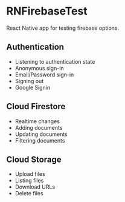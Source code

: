 # RNFirebaseTest

React Native app for testing firebase options.

## Authentication

- Listening to authentication state
- Anonymous sign-in
- Email/Password sign-in
- Signing out
- Google Signin

## Cloud Firestore

- Realtime changes
- Adding documents
- Updating documents
- Filtering documents

## Cloud Storage

- Upload files
- Listing files
- Download URLs
- Delete files
